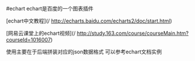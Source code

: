 #echart
echart是百度的一个图表插件

[echart中文教程](/ http://echarts.baidu.com/echarts2/doc/start.html)

[网易云课堂上的echart视频](/ http://study.163.com/course/courseMain.htm?courseId=1016007)

使用主要在于后端拼装对应的json数据格式
可以参考echart文档实例